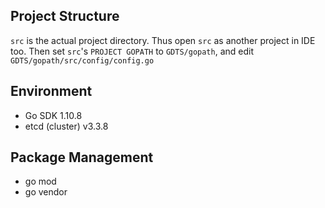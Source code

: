 ## Project Structure

`src` is the actual project directory. Thus open `src` as another project in IDE too. Then 
set `src`'s `PROJECT GOPATH` to `GDTS/gopath`, and edit `GDTS/gopath/src/config/config.go`

## Environment

- Go SDK 1.10.8
- etcd (cluster) v3.3.8

## Package Management

- go mod
- go vendor